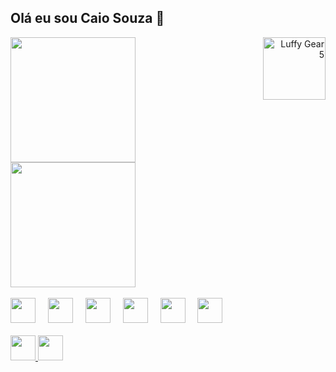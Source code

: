 <h2>Olá eu sou Caio Souza 👋</h2>

<!-- Container horizontal: Gráficos + Luffy -->
<div style="display: flex; align-items: flex-start; justify-content: space-between; flex-wrap: wrap;">

  <!-- Bloco dos gráficos -->
  <div>
    <img src="https://github-readme-stats.vercel.app/api?username=Kai0ult&hide_title=false&hide_rank=false&show_icons=true&include_all_commits=false&count_private=true&disable_animations=false&theme=dracula&locale=en&hide_border=true&order=1" height="200" />
    <br>
    <img src="https://github-readme-stats.vercel.app/api/top-langs?username=Kai0ult&locale=en&hide_title=false&layout=compact&card_width=320&langs_count=5&theme=dracula&hide_border=true&order=2" height="200" />
  </div>

  <!-- Imagem do Luffy à direita dos gráficos -->
  <div align="right" style="margin-left: 20px;">
    <img src="https://i.pinimg.com/originals/67/2d/e0/672de06c2843a731a5451ba547f27403.gif" style="height: 100px;" alt="Luffy Gear 5" />
  </div>

</div>

<br>

<!-- Skills -->
<div>
  <img src="https://skillicons.dev/icons?i=html" height="40" />
  <img width="12"/>
  <img src="https://skillicons.dev/icons?i=css" height="40" />
  <img width="12"/>
  <img src="https://skillicons.dev/icons?i=js" height="40" />
  <img width="12"/>
  <img src="https://skillicons.dev/icons?i=express" height="40" />
  <img width="12"/>
  <img src="https://skillicons.dev/icons?i=java" height="40" />
  <img width="12"/>
  <img src="https://skillicons.dev/icons?i=py" height="40" />
</div>

<br>

<!-- Redes sociais -->
<div>
  <a href="https://www.instagram.com/caiosouza58/" target="_blank">
    <img src="https://img.shields.io/static/v1?message=Instagram&logo=instagram&label=&color=E4405F&logoColor=white&labelColor=&style=for-the-badge" height="40" />
  </a>
  <a href="mailto:caiosouzza408@gmail.com" target="_blank">
    <img src="https://img.shields.io/static/v1?message=Gmail&logo=gmail&label=&color=D14619&logoColor=white&labelColor=&style=for-the-badge" height="40" />
  </a>
</div>
